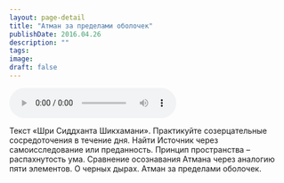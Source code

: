 ```yaml
---
layout: page-detail
title: "Атман за пределами оболочек"
publishDate: 2016.04.26
description: ""
tags:
image:
draft: false
---
```


<audio title="2016.04.26 - Атман за пределами оболочек.mp3" src="https://filer-api.advayta.org/v1.0/public/files/75096" controls=""></audio>

 Текст «Шри Сиддханта Шикхамани». Практикуйте созерцательные сосредоточения в течение дня. Найти Источник через самоисследование или преданность. Принцип пространства – распахнутость ума. Сравнение осознавания Атмана через аналогию пяти элементов. О черных дырах. Атман за пределами оболочек. 

  
